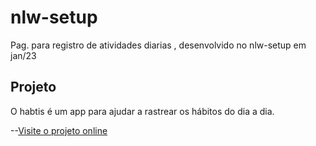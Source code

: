 # nlw-setup

Pag. para registro de atividades diarias , desenvolvido no nlw-setup em jan/23

## Projeto

O habtis é um app para ajudar a rastrear os hábitos do dia a dia.

--[Visite o projeto online](https://naty-31.github.io/nlw-setup.-main/)